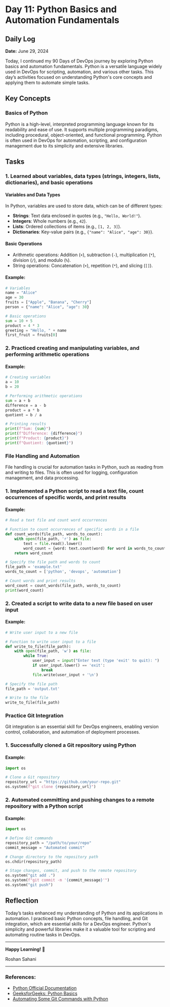 # Day 11: Python Basics and Automation Fundamentals

## Daily Log

**Date:** June 29, 2024

Today, I continued my 90 Days of DevOps journey by exploring Python basics and automation fundamentals. Python is a versatile language widely used in DevOps for scripting, automation, and various other tasks. This day’s activities focused on understanding Python's core concepts and applying them to automate simple tasks.

## Key Concepts

### Basics of Python

Python is a high-level, interpreted programming language known for its readability and ease of use. It supports multiple programming paradigms, including procedural, object-oriented, and functional programming. Python is often used in DevOps for automation, scripting, and configuration management due to its simplicity and extensive libraries.

## Tasks

### 1. Learned about variables, data types (strings, integers, lists, dictionaries), and basic operations

#### Variables and Data Types

In Python, variables are used to store data, which can be of different types:

- **Strings**: Text data enclosed in quotes (e.g., `"Hello, World!"`).
- **Integers**: Whole numbers (e.g., `42`).
- **Lists**: Ordered collections of items (e.g., `[1, 2, 3]`).
- **Dictionaries**: Key-value pairs (e.g., `{"name": "Alice", "age": 30}`).

#### Basic Operations

- Arithmetic operations: Addition (`+`), subtraction (`-`), multiplication (`*`), division (`/`), and modulo (`%`).
- String operations: Concatenation (`+`), repetition (`*`), and slicing (`[]`).

#### Example:

```python
# Variables
name = "Alice"
age = 30
fruits = ["Apple", "Banana", "Cherry"]
person = {"name": "Alice", "age": 30}

# Basic operations
sum = 10 + 5
product = 4 * 3
greeting = "Hello, " + name
first_fruit = fruits[0]
```

### 2. Practiced creating and manipulating variables, and performing arithmetic operations

#### Example:

```python
# Creating variables
a = 10
b = 20

# Performing arithmetic operations
sum = a + b
difference = a - b
product = a * b
quotient = b / a

# Printing results
print(f"Sum: {sum}")
print(f"Difference: {difference}")
print(f"Product: {product}")
print(f"Quotient: {quotient}")
```

### File Handling and Automation

File handling is crucial for automation tasks in Python, such as reading from and writing to files. This is often used for logging, configuration management, and data processing.

### 1. Implemented a Python script to read a text file, count occurrences of specific words, and print results

#### Example:

```python
# Read a text file and count word occurrences

# Function to count occurrences of specific words in a file
def count_words(file_path, words_to_count):
    with open(file_path, 'r') as file:
        text = file.read().lower()
        word_count = {word: text.count(word) for word in words_to_count}
    return word_count

# Specify the file path and words to count
file_path = 'example.txt'
words_to_count = ['python', 'devops', 'automation']

# Count words and print results
word_count = count_words(file_path, words_to_count)
print(word_count)
```

### 2. Created a script to write data to a new file based on user input

#### Example:

```python
# Write user input to a new file

# Function to write user input to a file
def write_to_file(file_path):
    with open(file_path, 'w') as file:
        while True:
            user_input = input("Enter text (type 'exit' to quit): ")
            if user_input.lower() == 'exit':
                break
            file.write(user_input + '\n')

# Specify the file path
file_path = 'output.txt'

# Write to the file
write_to_file(file_path)
```

### Practice Git Integration

Git integration is an essential skill for DevOps engineers, enabling version control, collaboration, and automation of deployment processes.

### 1. Successfully cloned a Git repository using Python

#### Example:

```python
import os

# Clone a Git repository
repository_url = "https://github.com/your-repo.git"
os.system(f"git clone {repository_url}")
```

### 2. Automated committing and pushing changes to a remote repository with a Python script

#### Example:

```python
import os

# Define Git commands
repository_path = "/path/to/your/repo"
commit_message = "Automated commit"

# Change directory to the repository path
os.chdir(repository_path)

# Stage changes, commit, and push to the remote repository
os.system("git add .")
os.system(f"git commit -m '{commit_message}'")
os.system("git push")
```

## Reflection

Today’s tasks enhanced my understanding of Python and its applications in automation. I practiced basic Python concepts, file handling, and Git integration, which are essential skills for a DevOps engineer. Python's simplicity and powerful libraries make it a valuable tool for scripting and automating routine tasks in DevOps.

---

**Happy Learning! 🚀**

Roshan Sahani

---

### References:

- [Python Official Documentation](https://docs.python.org/3/)
- [GeeksforGeeks: Python Basics](https://www.geeksforgeeks.org/python-programming-language/)
- [Automating Some Git Commands with Python](https://www.geeksforgeeks.org/automating-some-git-commands-with-python/)
